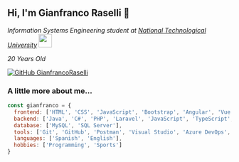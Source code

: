 <h2> Hi, I'm Gianfranco Raselli 👋</h2>
<p>
  <em>
    Information Systems Engineering student at <a href="https://www.utn.edu.ar/es/">National Technological University</a>
    <img src="https://media.giphy.com/media/fYSnHlufseco8Fh93Z/giphy.gif" width="30">
  </em>
</p>
<p>
  <em>
    20 Years Old
  </em>
</p>

[![GitHub GianfrancoRaselli](https://img.shields.io/github/followers/GianfrancoRaselli?label=follow&style=social)](https://github.com/GianfrancoRaselli)


### A little more about me...  

```javascript
const gianfranco = {
  frontend: ['HTML', 'CSS', 'JavaScript', 'Bootstrap', 'Angular', 'Vue'],
  backend: ['Java', 'C#', 'PHP', 'Laravel', 'JavaScript', 'TypeScript', 'NodeJS', 'ExpressJS', 'Python'],
  database: ['MySQL', 'SQL Server'],
  tools: ['Git', 'GitHub', 'Postman', 'Visual Studio', 'Azure DevOps', 'Visual Studio Code', 'Sublime Text', 'PyCharm'],
  languages: ['Spanish', 'English'],
  hobbies: ['Programming', 'Sports']
}
```

